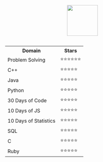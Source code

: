 <div align = "center">
<img src="https://user-images.githubusercontent.com/76585827/179482836-6bb4002e-132e-468e-acd2-97377a3d86a9.svg" height="100px"></img>
</div>
<br>


<div align="center">
 <table>
  <tr>
    <th><strong>Domain</strong></th>
    <th><strong>Stars</strong></th>
  </tr>
  <tr>
    <td>Problem Solving</td>
    <td>⭐⭐⭐⭐⭐⭐</td>
  </tr>
  <tr>
    <td>C++</td>
    <td>⭐⭐⭐⭐⭐</td>
  </tr>
  <tr>
    <td>Java</td>
    <td>⭐⭐⭐⭐⭐</td>
  </tr>
  <tr>
    <td>Python</td>
    <td>⭐⭐⭐⭐⭐</td>
  </tr>
  <tr>
    <td>30 Days of Code</td>
    <td>⭐⭐⭐⭐⭐</td>
  </tr>
  <tr>
    <td>10 Days of JS</td>
    <td>⭐⭐⭐⭐⭐</td>
  </tr>
  <tr>
    <td>10 Days of Statistics</td>
    <td>⭐⭐⭐⭐⭐</td>
  </tr>
  <tr>
    <td>SQL</td>
    <td>⭐⭐⭐⭐⭐</td>
  </tr>
  <tr>
    <td>C</td>
    <td>⭐⭐⭐⭐⭐</td>
  </tr>
  <tr>
    <td>Ruby</td>
    <td>⭐⭐⭐⭐⭐</td>
  </tr>
</table> 
</div>
